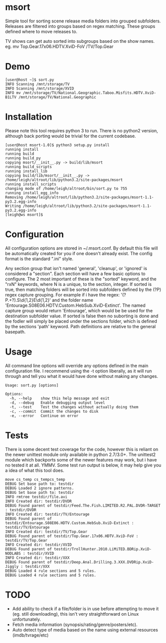 msort
=====================

Simple tool for sorting scene release media folders into grouped subfolders.
Releases are filtered into groups based on regex matching. These groups defined where
to move releases to.

TV shows can get auto sorted into subgroups based on the show names.
eg. mv Top.Gear.17x06.HDTV.XviD-FoV /TV/Top.Gear

Demo
==========

    [user@host ~]$ sort.py
    INFO Scanning /mnt/storage/TV
    INFO Scanning /mnt/storage/XVID
    INFO mv /mnt/storage/TV/National.Geographic.Taboo.Misfits.HDTV.XviD-B1LTV /mnt/storage/TV/National.Geographic


Installation
===============

Please note this tool requires python 3 to run. There is no python2 version, although back porting
would be trivial for the current codebase.

    [user@host msort-1.0]$ python3 setup.py install
    running install
    running build
    running build_py
    copying msort/__init__.py -> build/lib/msort
    running build_scripts
    running install_lib
    copying build/lib/msort/__init__.py -> /home/leigh/altroot/lib/python3.2/site-packages/msort
    running install_scripts
    changing mode of /home/leigh/altroot/bin/sort.py to 755
    running install_egg_info
    Removing /home/leigh/altroot/lib/python3.2/site-packages/msort-1.1-py3.2.egg-info
    Writing /home/leigh/altroot/lib/python3.2/site-packages/msort-1.1-py3.2.egg-info
    [leigh@ws msort]$

Configuration
=======================

All configuration options are stored in ~/.msort.conf. By default this file will be automatically
created for you if one doesn't already exist. The config format is the standard ".ini" style.

Any section group that isn't named 'general', 'cleanup', or 'ignored' is considered a "section". Each
section will have a few basic options to configure. The 2 most important of these is the
"sorted" keyword, and the "rxN" keywords, where N is a unique, to the section, integer. If sorted is
true, then matching folders will be sorted into subfolders defined by the (?P<name>) regex capture
grouping. For example if i have the regex: '(?P<name>.+?).S\d{1,2}E\d{1,2}' and the folder name
'Entourage.S08E06.HDTV.Custom.HebSub.XviD-Extinct'. The named capture group would return 'Entourage',
which would be be used for the destination subfolder value. If sorted is false then no suborting is
done and the fodler will simply be placed under the sections folder, which is defined by the sections
'path' keyword. Path definitions are relative to the general basepath.


Usage
=======

All command line options will override any options defined in the main configuration file. I
recommend using the -t option liberally, as it will run through and tell you what it would have done
without making any changes.

    Usage: sort.py [options]

    Options:
      -h, --help    show this help message and exit
      -d, --debug   Enable debugging output level
      -t, --test    Test the changes without actually doing them
      -c, --commit  Commit the changes to disk
      -e, --error   Continue on error


Tests
==========

There is some decent test coverage for the code, however this is reliant on the newer unittest
module only available in python 2.7/3.0+. The unittest2 module which backports some of the newer
features may work, but i have no tested it at all. YMMV. Some test run output is below, it may help
give you a idea of what this tool does.

    move cs_temp cs_tempcs_temp
    DEBUG Set base path to: testdir
    DEBUG Loaded 2 ignore patterns.
    DEBUG Set base path to: testdir
    INFO rmtree testdir/file.avi
    INFO Created dir: testdir/DVDR
    DEBUG Found parent of testdir/Feed.The.Fish.LIMITED.R2.PAL.DVDR-TARGET : testdir/DVDR
    INFO Created dir: testdir/TV/Entourage
    DEBUG Found parent of testdir/Entourage.S08E06.HDTV.Custom.HebSub.XviD-Extinct : testdir/TV/Entourage
    INFO Created dir: testdir/TV/Top.Gear
    DEBUG Found parent of testdir/Top.Gear.17x06.HDTV.XviD-FoV : testdir/TV/Top.Gear
    INFO Created dir: testdir/XVID
    DEBUG Found parent of testdir/TrollHunter.2010.LiMiTED.BDRip.XviD-NODLABS : testdir/XVID
    INFO Created dir: testdir/XXX
    DEBUG Found parent of testdir/Deep.Anal.Drilling.3.XXX.DVDRip.XviD-Jiggly : testdir/XXX
    DEBUG Loaded 4 rule sections and 5 rules.
    DEBUG Loaded 4 rule sections and 5 rules.


TODO
=======================

* Add ability to check if a file/folder is in use before attempting to move it (eg. still downloading), this
isn't very straightforward on Linux unfortunately.
* Fetch media information (synopsis/rating/genre/posters/etc).
* Auto detect type of media based on the name using external resources (imdb/tvrage/etc)